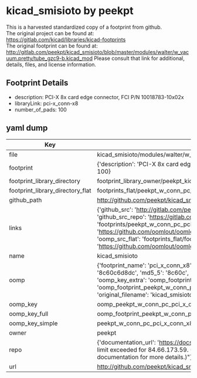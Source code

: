 # kicad_smisioto by peekpt  
This is a harvested standardized copy of a footprint from github.  
The original project can be found at:  
https://gitlab.com/kicad/libraries/kicad-footprints  
The original footprint can be found at:
http://gitlab.com/peekpt/kicad_smisioto/blob/master/modules/walter/w_vacuum.pretty/tube_gzc9-b.kicad_mod
Please consult that link for additional, details, files, and license information.  
## Footprint Details
* description: PCI-X 8x card edge connector, FCI P/N 10018783-10x02x  
* libraryLink: pci-x_conn-x8  
* number_of_pads: 100  
## yaml dump  
| Key | Value |  
| --- | --- |  
| file | kicad_smisioto/modules/walter/w_conn_pc.pretty/pci-x_conn-x8.kicad_mod |  
| footprint | {'description': 'PCI-X 8x card edge connector, FCI P/N 10018783-10x02x', 'libraryLink': 'pci-x_conn-x8', 'number_of_pads': 100} |  
| footprint_library_directory | footprint_library_owner/peekpt_kicad_smisioto |  
| footprint_library_directory_flat | footprints_flat/peekpt_w_conn_pc_pci_x_conn_x8/working |  
| github_path | http://github.com/peekpt/kicad_smisioto/blob/master/modules/walter/w_conn_pc.pretty/pci-x_conn-x8.kicad_mod |  
| links | {'github_src': 'http://gitlab.com/peekpt/kicad_smisioto/blob/master/modules/walter/w_vacuum.pretty/tube_gzc9-b.kicad_mod', 'github_src_repo': 'https://gitlab.com/kicad/libraries/kicad-footprints', 'oomp_bot': 'footprints/peekpt_w_conn_pc_pci_x_conn_x8/working', 'oomp_bot_github': 'https://github.com/oomlout/oomlout_oomp_footprint_bot/tree/main/footprints/peekpt_w_conn_pc_pci_x_conn_x8/working', 'oomp_src_flat': 'footprints_flat/footprints_flat/peekpt_w_conn_pc_pci_x_conn_x8/working', 'oomp_src_flat_github': 'https://github.com/oomlout/oomlout_oomp_footprint_src/tree/main/footprints_flat/peekpt_w_conn_pc_pci_x_conn_x8/working'} |  
| name | kicad_smisioto |  
| oomp | {'footprint_name': 'pci_x_conn_x8', 'library_name': 'w_conn_pc', 'md5': '8c60c6d8dc0c6043c267a33539f9a37f', 'md5_10': '8c60c6d8dc', 'md5_5': '8c60c', 'md5_6': '8c60c6', 'oomp_key': 'oomp_peekpt_w_conn_pc_pci_x_conn_x8', 'oomp_key_extra': 'oomp_footprint_peekpt_w_conn_pc_pci_x_conn_x8', 'oomp_key_full': 'oomp_footprint_peekpt_w_conn_pc_pci_x_conn_x8_8c60c6', 'oomp_key_simple': 'peekpt_w_conn_pc_pci_x_conn_x8', 'original_filename': 'kicad_smisioto/modules/walter/w_conn_pc.pretty/pci-x_conn-x8.kicad_mod', 'owner_name': 'peekpt'} |  
| oomp_key | oomp_peekpt_w_conn_pc_pci_x_conn_x8 |  
| oomp_key_full | oomp_footprint_peekpt_w_conn_pc_pci_x_conn_x8 |  
| oomp_key_simple | peekpt_w_conn_pc_pci_x_conn_x8 |  
| owner | peekpt |  
| repo | {'documentation_url': 'https://docs.github.com/rest/overview/resources-in-the-rest-api#rate-limiting', 'message': "API rate limit exceeded for 84.66.173.59. (But here's the good news: Authenticated requests get a higher rate limit. Check out the documentation for more details.)"} |  
| url | http://github.com/peekpt/kicad_smisioto |  

